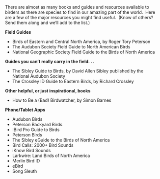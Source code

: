 There are almost as many books and guides and resources available to birders as there are species to find in our amazing part of the world.  Here are a few of the major resources you might find useful.  (Know of others?  Send them along and we’ll add to the list.)

**Field Guides**

* Birds of Eastern and Central North America, by Roger Tory Peterson
* The Audubon Society Field Guide to North American Birds
* National Geographic Society Field Guide to the Birds of North America

**Guides you can’t really carry in the field. . .**

* The Sibley Guide to Birds, by David Allen Sibley published by the National Audubon Society
* The Crossley ID Guide to Eastern Birds, by Richard Crossley

**Other helpful, or just inspirational, books**

* How to Be a (Bad) Birdwatcher, by Simon Barnes

**Phone/Tablet Apps**

* Audubon Birds 
* Peterson Backyard Birds
* IBird Pro Guide to Birds
* Peterson Birds
* The Sibley eGuide to the Birds of North America
* Bird Calls: 2000+ Bird Sounds
* iKnow Bird Sounds
* Larkwire: Land Birds of North America
* Merlin Bird ID
* eBird
* Song Sleuth

